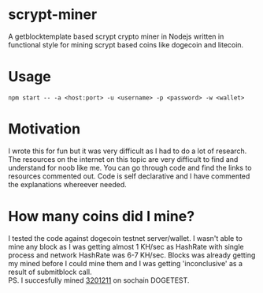 # scrypt-miner  
A getblocktemplate based scrypt crypto miner in Nodejs written in functional style for mining scrypt based coins like dogecoin and litecoin.  

# Usage  
`npm start -- -a <host:port> -u <username> -p <password> -w <wallet>`  

# Motivation  
I wrote this for fun but it was very difficult as I had to do a lot of research. The resources on the internet on this topic are very difficult to find and understand for noob like me. You can go through code and find the links to resources commented out. Code is self declarative and I have commented the explanations whereever needed.  

# How many coins did I mine?  
I tested the code against dogecoin testnet server/wallet. I wasn't able to mine any block as I was getting almost 1 KH/sec as HashRate with single process and network HashRate was 6-7 KH/sec. Blocks was already getting my mined before I could mine them and I was getting 'inconclusive' as a result of submitblock call.  
PS. I succesfully mined [3201211](https://chain.so/block/DOGETEST/3201211) on sochain DOGETEST.